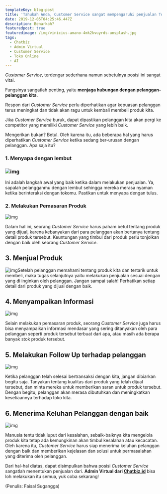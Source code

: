 ```yaml
---
templateKey: blog-post
title: 'Tahukah Anda, Customer Service sangat mempengaruhi penjualan Toko Online Anda'
date: 2019-12-05T04:25:46.447Z
description: Benarkah?
featuredpost: true
featuredimage: /img/vinicius-amano-4mk2kvuyrds-unsplash.jpg
tags:
  - Chatbiz
  - Admin Virtual
  - Customer Service
  - Toko Online
  - AI
---
```

*Customer Service,* terdengar sederhana namun sebetulnya posisi ini sangat vital.

Fungsinya sangatlah penting, yaitu **menjaga hubungan dengan pelanggan-pelanggan kita**.

Respon dari *Customer Service* perlu diperhatikan agar kepuasan pelanggan terus meningkat dan tidak akan ragu untuk kembali membeli produk kita.

Jika *Customer Service* buruk, dapat dipastikan pelanggan kita akan pergi ke competitor yang memiliki *Customer Service* yang lebih baik.

Mengerikan bukan? Betul. Oleh karena itu, ada beberapa hal yang harus diperhatikan *Customer Service* ketika sedang ber-urusan dengan pelanggan. Apa saja itu?

### **1.   Menyapa dengan lembut**

### ![img](https://lh4.googleusercontent.com/4kMxYbi0bKlBHB3oL4iffVFcjlWKK0SF71uS_1SVYtS3I_tFAUga4lTb-1qhPdgtpIAv6JSy8-6dhvBGpJmaWvzEkGC2EDPdJ9Tk-m0AXVtXUxPykIz0adSvis1D-chJFzhc-Mw)

Ini adalah langkah awal yang baik ketika dalam melakukan penjualan. Ya, sapalah pelangganmu dengan lembut sehingga mereka merasa nyaman ketika berinteraksi dengan tokomu. Pastikan untuk menyapa dengan tulus.

### **2.   Melakukan Pemasaran Produk**

![img](https://lh6.googleusercontent.com/P0ClvVOo51AAt2CWOyQb0YN5sq9ElOuHNB5GdN3MRVJ2f0pE1VE_GSZ05hbZEHRX7MauzthupInhCQ5pahEc_uPKQVE7-4-2NS-fvUFu_UYFNlCQQO3ozPXmDwloV7y_1R51BH0)

Dalam hal ini, seorang *Customer Service* harus paham betul tentang produk yang dijual, karena kebanyakan dari para pelanggan akan bertanya tentang detail produk tersebut. Keuntungan yang timbul dari produk perlu tonjolkan dengan baik oleh seorang *Customer Service*.


## **3.   Menjual Produk**

![img](https://lh4.googleusercontent.com/xKNDQ3uxZuOY1BJELLswzpQLNe8fSp0CYLZX5YClk30jp4VpcgHdHrSdaTtiBIxW8YKi7JsGyeHuC2UNEQZlkeAcwAd0huYQim0TXQBO4mhKGRzSseAQJa-0hJcaBwS51PBog9M)Setelah pelanggan memahami tentang produk kita dan tertarik untuk membeli, maka tugas selanjutnya yaitu melakukan penjualan sesuai dengan yang di inginkan oleh pelanggan. Jangan sampai salah! Perhatikan setiap detail dari produk yang dijual dengan baik.




## **4.   Menyampaikan Informasi**

![img](https://lh4.googleusercontent.com/1ZuYtHwjCAgDEGA4V9RIpRq7Pfpy8DgWdEBe8Avo0bwjpZuufZfuA4SFnM064Shm0tvbVwifLWM2mDWSmx9RPMdYmX02iMK6B35MNtju2OY-3Jm0gabjGSbu6bUcvMRe2JwR2ss)

Selain melakukan pemasaran produk, seorang *Customer Service* juga harus bisa menyampaikan informasi mendasar yang sering ditanyakan oleh para pelanggan seperti produk tersebut terbuat dari apa, atau masih ada berapa banyak stok produk tersebut.

## **5.   Melakukan** **Follow Up** **terhadap pelanggan**

![img](https://lh3.googleusercontent.com/S2A3X3_fa1qYj1d9bktvEs3_jedmK3T9Ywvfdg4vFYT3dr-KtPVLc943w7NKdfnJwWlOQsUXrJ_pMFx9o8sSgxMTHrizX2G1ga-UzWDgtPy9Un85CH_s9Of62_2NyF4HSU1jSR4)

Ketika pelanggan telah selesai bertransaksi dengan kita, jangan dibiarkan begitu saja. Tanyakan tentang kualitas dari produk yang telah dijual tersebut, dan minta mereka untuk memberikan saran untuk produk tersebut. Dengan begitu, pelanggan akan merasa dibutuhkan dan meningkatkan kesetiaannya terhadap toko kita.


## **6.   Menerima Keluhan Pelanggan dengan baik**

![img](https://lh6.googleusercontent.com/4AOGmjjUDMLcPaLTZ1UvfqUejR6Ps_NoKCYCJ-Ebi3NgE3hEAgAyYRvOX9aAxOlEkAqhB8d9tORsrw-tc2wjP7s6EQQAorI3qIz0MY08t3m6nXhxDQQqCLjGR4SquTSgRW50c34)

Manusia tentu tidak luput dari kesalahan, sebaik-baiknya kita mengelola produk kita tetap ada kemungkinan akan timbul kesalahan atau kecacatan. Oleh karena itu, *Customer Service* harus siap menerima keluhan pelanggan dengan baik dan memberikan kejelasan dan solusi untuk permasalahan yang diterima oleh pelanggan.

Dari hal-hal diatas, dapat disimpulkan bahwa posisi *Customer Service* sangatlah menentukan penjualan dari. **Admin Virtual dari [Chatbiz.id](hchatbiz.id)** bisa loh melakukan itu semua, yuk coba sekarang!

(Penulis: Faisal Sugangga)
